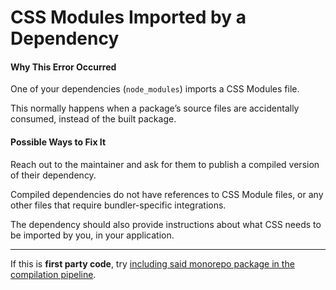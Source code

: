 # CSS Modules Imported by a Dependency

#### Why This Error Occurred

One of your dependencies (`node_modules`) imports a CSS Modules file.

This normally happens when a package’s source files are accidentally consumed, instead of the built package.

#### Possible Ways to Fix It

Reach out to the maintainer and ask for them to publish a compiled version of their dependency.

Compiled dependencies do not have references to CSS Module files, or any other files that require bundler-specific integrations.

The dependency should also provide instructions about what CSS needs to be imported by you, in your application.

---

If this is **first party code**, try [including said monorepo package in the compilation pipeline](https://github.com/vercel/next.js/tree/canary/examples/with-yarn-workspaces).
